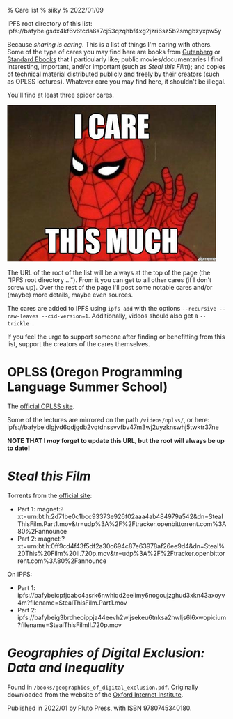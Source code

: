 % Care list
% siiky
% 2022/01/09

IPFS root directory of this list: ipfs://bafybeigsdx4kf6v6tcda6s7cj53qzqhbf4xg2jzri6sz5b2smgbzyxpw5y

Because _sharing is caring_. This is a list of things I'm caring with others.
Some of the type of cares you may find here are books from [Gutenberg] or
[Standard Ebooks] that I particularly like; public movies/documentaries I find
interesting, important, and/or important (such as _Steal this Film_); and
copies of technical material distributed publicly and freely by their creators
(such as OPLSS lectures). Whatever care you may find here, it shouldn't be
illegal.

You'll find at least three spider cares.

![Three Spider cares](assets/spidercare.jpg)

The URL of the root of the list will be always at the top of the page (the
"IPFS root directory ..."). From it you can get to all other cares (if I don't
screw up). Over the rest of the page I'll post some notable cares and/or
(maybe) more details, maybe even sources.

The cares are added to IPFS using `ipfs add` with the options `--recursive
--raw-leaves --cid-version=1`. Additionally, videos should also get a
`--trickle `.

If you feel the urge to support someone after finding or benefitting from this
list, support the creators of the cares themselves.

# OPLSS (Oregon Programming Language Summer School)

The [official OPLSS site](https://www.cs.uoregon.edu/research/summerschool/archives.html).

Some of the lectures are mirrored on the path `/videos/oplss/`, or here: ipfs://bafybeidlgjvd6qdjgdb2vqtdnssvvfbv47m3wj2uyzknswhj5twktr37ne

**NOTE THAT I _may_ forget to update this URL, but the root will always be up
to date!**

# _Steal this Film_

Torrents from the [official site](https://www.stealthisfilm.com):

 * Part 1: magnet:?xt=urn:btih:2d71be0c1bcc93373e926f02aaa4ab484979a542&dn=StealThisFilm.Part1.mov&tr=udp%3A%2F%2Ftracker.openbittorrent.com%3A80%2Fannounce
 * Part 2: magnet:?xt=urn:btih:0ff9cd4f43f5df2a30c694c87e63978af26ee9d4&dn=Steal%20This%20Film%20II.720p.mov&tr=udp%3A%2F%2Ftracker.openbittorrent.com%3A80%2Fannounce

On IPFS:

 * Part 1: ipfs://bafybeicpfjoabc4asrk6nwhiqd2eelimy6nogoujzghud3xkn43axoyv4m?filename=StealThisFilm.Part1.mov
 * Part 2: ipfs://bafybeig3brdheoippja44eevh2wijsekeu6tnksa2hwljs6l6xwopicium?filename=StealThisFilmII.720p.mov

# _Geographies of Digital Exclusion: Data and Inequality_

Found in `/books/geographies_of_digital_exclusion.pdf`. Originally downloaded
from the website of the [Oxford Internet
Institute](https://www.oii.ox.ac.uk/research/publications/geographies-of-digital-exclusion-data-and-inequality).

Published in 2022/01 by Pluto Press, with ISBN 9780745340180.

[Gutenberg]: https://www.gutenberg.org
[Standard Ebooks]: https://standardebooks.org
